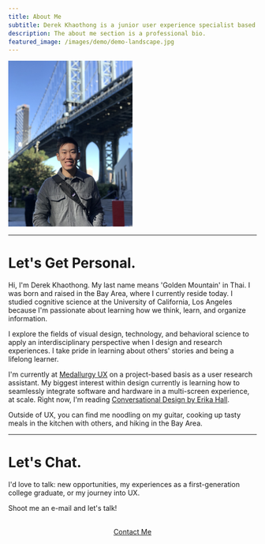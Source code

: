 ```yaml
---
title: About Me
subtitle: Derek Khaothong is a junior user experience specialist based in the SF Bay Area.
description: The about me section is a professional bio.
featured_image: /images/demo/demo-landscape.jpg
---
```


<img src="/images/Self.png" alt="Self" width="50%" height="50%" />


---

# Let's Get Personal.

Hi, I'm Derek Khaothong. My last name means 'Golden Mountain' in Thai.
I was born and raised in the Bay Area, where I currently reside today. I studied cognitive science at the University of California, Los Angeles because I'm passionate about learning how we think, learn, and organize information.


I explore the fields of visual design, technology, and behavioral science to apply an interdisciplinary perspective when I design and research experiences. I take pride in learning about others' stories and being a lifelong learner.


I'm currently at [Medallurgy UX](http://medallurgy.com) on a project-based basis as a user research assistant. My biggest interest within design currently is learning how to seamlessly integrate software and hardware in a multi-screen experience, at scale. Right now, I'm reading [Conversational Design by Erika Hall](https://abookapart.com/products/conversational-design).


Outside of UX, you can find me noodling on my guitar, cooking up tasty meals in the kitchen with others, and hiking in the Bay Area. 


---

# Let's Chat.

I'd love to talk: new opportunities, my experiences as a first-generation college graduate, or my journey into UX.


Shoot me an e-mail and let's talk!  


 <br> 
<div style="text-align:center;">
    <a href="mailto:dkhaothong@ucla.edu" class="button button--large">Contact Me</a>
</div>
